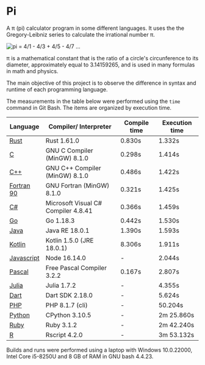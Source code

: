 # Pi

A &pi; (pi) calculator program in some different languages. It uses the the Gregory-Leibniz series to calculate the irrational number &pi;. 

<img src="https://wikimedia.org/api/rest_v1/media/math/render/svg/e9e3959cd2d0ec735e7a6a1917df784842b76706" alt="pi = 4/1 - 4/3 + 4/5 - 4/7 ..." title="Gregory-Leibniz series">

&pi; is a mathematical constant that is the ratio of a circle's circunference to its diameter, approximately equal to 3.14159265, and is used in many formulas in math and physics.

The main objective of this project is to observe the difference in syntax and runtime of each programming language.

The measurements in the table below were performed using the `time` command in Git Bash. The items are organized by execution time.

| Language | Compiler/ Interpreter | Compile time| Execution time |
| --- | --- | --- | --- |
| <a href="./src/pi.rs">Rust</a> | Rust 1.61.0 | 0.830s | 1.332s |
| <a href="./src/pi.c">C</a> | GNU C Compiler (MinGW) 8.1.0 | 0.298s | 1.414s |
| <a href="./src/pi.cpp">C++</a> | GNU C++ Compiler (MinGW) 8.1.0 | 0.486s | 1.422s |
| <a href="./src/pi.f90">Fortran 90</a> | GNU Fortran (MinGW) 8.1.0 | 0.321s | 1.425s |
| <a href="./src/pi.cs">C#</a> | Microsoft Visual C# Compiler 4.8.41 | 0.366s | 1.459s |
| <a href="./src/pi.go">Go</a> | Go 1.18.3 | 0.442s | 1.530s |
| <a href="./src/pi.java">Java</a> | Java RE 18.0.1 | 1.390s | 1.593s |
| <a href="./src/pi.kt">Kotlin</a> | Kotlin 1.5.0 (JRE 18.0.1) | 8.306s | 1.911s |
| <a href="./src/pi.js">Javascript</a> | Node 16.14.0 | - | 2.044s |
| <a href="./src/pi.pp">Pascal</a> | Free Pascal Compiler 3.2.2| 0.167s | 2.807s |
| <a href="./src/pi.jl">Julia</a> | Julia 1.7.2 | - | 4.355s |
| <a href="./src/pi.dart">Dart</a> | Dart SDK 2.18.0 | - | 5.624s |
| <a href="./src/pi.php">PHP</a> | PHP 8.1.7 (cli)| - | 50.204s |
| <a href="./src/pi.py">Python</a> | CPython 3.10.5 | - | 2m 25.860s |
| <a href="./src/pi.rb">Ruby</a> | Ruby 3.1.2 | - | 2m 42.240s |
| <a href="./src/pi.r">R</a> | Rscript 4.2.0 | - | 3m 53.132s |

Builds and runs were performed using a laptop with Windows 10.0.22000, Intel Core i5-8250U and 8 GB of RAM in GNU bash 4.4.23.
